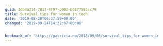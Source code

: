 ```yaml
---
guid: 3db4a214-781f-4f97-b902-b6177555cc79
title: Survival tips for women in tech
date: '2019-08-20T06:37:59+00:00'
changed: '2019-09-24T14:32:07+00:00'


bookmark_of: 'https://patricia.no/2018/09/06/survival_tips_for_women_in_tech.html'
---
```


